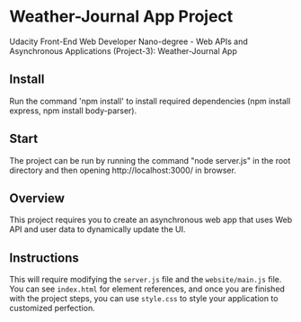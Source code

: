 # Weather-Journal App Project

Udacity Front-End Web Developer Nano-degree - Web APIs and Asynchronous Applications (Project-3): Weather-Journal App

## Install

Run the command 'npm install' to install required dependencies (npm install express, npm install body-parser).

## Start

The project can be run by running the command "node server.js" in the root directory and then opening http://localhost:3000/ in browser.

## Overview

This project requires you to create an asynchronous web app that uses Web API and user data to dynamically update the UI.

## Instructions

This will require modifying the `server.js` file and the `website/main.js` file. You can see `index.html` for element references, and once you are finished with the project steps, you can use `style.css` to style your application to customized perfection.
